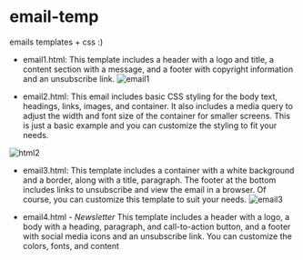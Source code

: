 # email-temp
emails templates + css :)

  * email1.html:
 This template includes a header with a logo and title, a content section with a message, and a footer with copyright information and an unsubscribe link. 
![email1](https://user-images.githubusercontent.com/122694703/223235878-121d3584-7049-41d3-9514-a9a73033b67c.png)



  * email2.html:
 This email includes basic CSS styling for the body text, headings, links, images, and container. It also includes a media query to adjust the width and font size of the container for smaller screens. This is just a basic example and you can customize the styling to fit your needs.
 
 ![html2](https://user-images.githubusercontent.com/122694703/223566979-401b389d-3c13-454c-805f-ec6c400238ff.png)


  * email3.html:
   This template includes a container with a white background and a border, along with a title, paragraph. The footer at the bottom includes links to unsubscribe and view the email in a browser. Of course, you can customize this template to suit your needs.
   ![email3](https://user-images.githubusercontent.com/122694703/223233783-5688a322-c1e6-4374-8d3b-9f9980158710.png)

  * email4.html - *Newsletter* This template includes a header with a logo, a body with a heading, paragraph, and call-to-action button, and a footer with social media icons and an unsubscribe link. You can customize the colors, fonts, and content
